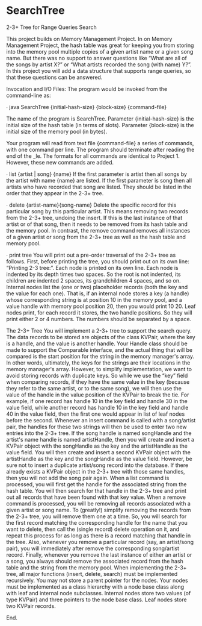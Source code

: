 # SearchTree
2-3+ Tree for Range Queries Search

This project builds on Memory Management Project. In on Memory Management Project, the hash table was great for keeping you from storing into the memory pool multiple copies of a given artist name or a given song name. But there was no support to answer questions like “What are all of the songs by artist X?” or “What artists recorded the song (with name) Y?”. In this project you will add a data structure that supports range queries, so that these questions can be answered.

Invocation and I/O Files:
The program would be invoked from the command-line as:

∙ java SearchTree {initial-hash-size} {block-size} {command-file}

The name of the program is SearchTree. Parameter {initial-hash-size} is the initial size of the hash table (in terms of slots). Parameter {block-size} is the initial size of the memory pool (in bytes). 

Your program will read from text file {command-file} a series of commands, with one command per line. The program should terminate after reading the end of the _le. The formats for all commands are identical to Project 1. However, these new commands are added.

∙ list {artist | song} {name}
If the first parameter is artist then all songs by the artist with name {name} are listed. If the first parameter is song then all artists who have recorded that song are listed. They should be listed in the order that they appear in the 2-3+ tree.

∙ delete {artist-name}<SEP>{song-name}
Delete the specific record for this particular song by this particular artist. This means removing two records from the 2-3+ tree, undoing the insert. If this is the last instance of that artist or of that song, then it needs to be removed from its hash table and the memory pool. In contrast, the remove command removes all instances of a given artist or song from the 2-3+ tree as well as the hash table and memory pool.

∙ print tree
You will print out a pre-order traversal of the 2-3+ tree as follows. First, before printing the tree, you should print out on its own line: “Printing 2-3 tree:”. Each node is printed on its own line. Each node is indented by its depth times two spaces. So the root is not indented, its children are indented 2 spaces, its grandchildren 4 spaces, and so on. Internal nodes list the (one or two) placeholder records (both the key and the value for each one). That is, if an internal node stores a key (a handle) whose corresponding string is at position 10 in the memory pool, and a value handle with memory pool position 20, then you would print 10 20. Leaf nodes print, for each record it stores, the two handle positions. So they will print either 2 or 4 numbers. The numbers should be separated by a space.


The 2-3+ Tree
You will implement a 2-3+ tree to support the search query. The data records to be stored are objects of the class KVPair, where the key is a handle, and the value is another handle. Your Handle class should be made to support the Comparable interface, and the actual thing that will be compared is the start position for the string in the memory manager's array. In other words, ultimately, the keys for the strings are their locations in the memory manager's array. However, to simplify implementation, we want to avoid storing records with duplicate keys. So while we use the “key” field when comparing records, if they have the same value in the key (because they refer to the same artist, or to the same song), we will then use the value of the handle in the value position of the KVPair to break the tie. For example, if one record has handle 10 in the key field and handle 30 in the value field, while another record has handle 10 in the key field and handle 40 in the value field, then the first one would appear in list of leaf nodes before the second. Whenever an insert command is called with a song/artist pair, the handles for these two strings will then be used to enter two new entries into the 2-3+ tree. If the song handle is named songHandle and the artist's name handle is named artistHandle, then you will create and insert a KVPair object with the songHandle as the key and the artistHandle as the value field. You will then create and insert a second KVPair object with the artistHandle as the key and the songHandle as the value field. However, be sure not to insert a duplicate artist/song record into the database. If there already exists a KVPair object in the 2-3+ tree with those same handles, then you will not add the song pair again. When a list command is processed, you will first get the handle for the associated string from the hash table. You will then search for that handle in the 2-3+ tree and print out all records that have been found with that key value. When a remove command is processed, you will be removing all records associated with a given artist or song name. To (greatly!) simplify removing the records from the 2-3+ tree, you will remove them one at a time. So, you will search for the first record matching the corresponding handle for the name that you want to delete, then call the (single record) delete operation on it, and repeat this process for as long as there is a record matching that handle in the tree. Also, whenever you remove a particular record (say, an artist/song pair), you will immediately after remove the corresponding song/artist record. Finally, whenever you remove the last instance of either an artist or a song, you always should remove the associated record from the hash table and the string from the memory pool. When implementing the 2-3+ tree, all major functions (insert, delete, search) must be implemented recursively. You may not store a parent pointer for the nodes. Your nodes must be implemented as a class hierarchy with a node base class along with leaf and internal node subclasses. Internal nodes store two values (of type KVPair) and three pointers to the node base class. Leaf nodes store two KVPair records.


End.
